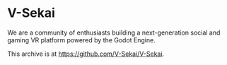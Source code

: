 # V-Sekai

We are a community of enthusiasts building a next-generation social and gaming VR platform powered by the Godot Engine.

This archive is at https://github.com/V-Sekai/V-Sekai.
